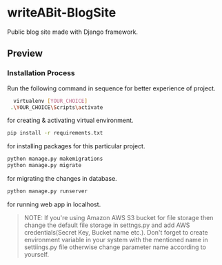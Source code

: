 # writeABit-BlogSite

Public blog site made with Django framework.

## Preview
  
  


### Installation Process
  Run the following command in sequence for better experience of project. 
  
  ```sh 
    virtualenv [YOUR_CHOICE]  
   .\YOUR_CHOICE\Scripts\activate
  ```
  for creating & activating virtual environment.
  
  ```sh 
  pip install -r requirements.txt
  ```
  for installing packages for this particular project.
  
  ```sh
  python manage.py makemigrations
  python manage.py migrate
  ```
  for migrating the changes in database.
  
  ```sh
  python manage.py runserver
  ```
  for running web app in localhost.
  
 > NOTE: If you're using Amazon AWS S3 bucket for file storage then change the default file storage in settngs.py and add AWS credentials(Secret Key, Bucket name etc.). 
 > Don't forget to create environment variable in your system with the mentioned name in settiings.py file otherwise change parameter name according to yourself.
